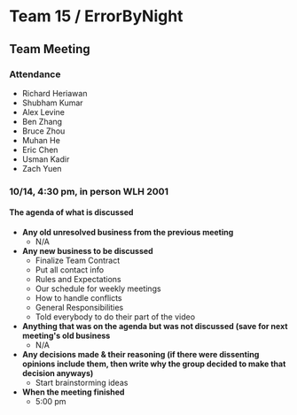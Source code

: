 # Team 15 / ErrorByNight
## Team Meeting 
### Attendance
- Richard Heriawan
- Shubham Kumar
- Alex Levine
- Ben Zhang
- Bruce Zhou
- Muhan He
- Eric Chen
- Usman Kadir
- Zach Yuen
​
### 10/14, 4:30 pm, in person WLH 2001
  
#### The agenda of what is discussed
- **Any old unresolved business from the previous meeting**
    - N/A
- **Any new business to be discussed**
    - Finalize Team Contract
    - Put all contact info
    - Rules and Expectations
    - Our schedule for weekly meetings
    - How to handle conflicts
    - General Responsibilities
    - Told everybody to do their part of the video
- **Anything that was on the agenda but was not discussed (save for next meeting's old business**
    - N/A
- **Any decisions made & their reasoning (if there were dissenting opinions include them, then write why the group decided to make that decision anyways)**
    - Start brainstorming ideas
- **When the meeting finished**
    - 5:00 pm